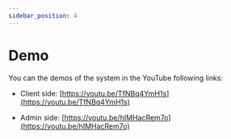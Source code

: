 ```yaml
---
sidebar_position: 4
---
```


# Demo

You can the demos of the system in the YouTube following links:

- Client side: [https://youtu.be/TfNBq4YmH1s](https://youtu.be/TfNBq4YmH1s)

- Admin side: [https://youtu.be/hIMHacRem7o](https://youtu.be/hIMHacRem7o)


